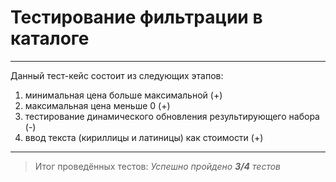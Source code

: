 # Тестирование фильтрации в каталоге #

---

Данный тест-кейс состоит из следующих этапов:
1. минимальная цена больше максимальной (+)
2. максимальная цена меньше 0 (+)
3. тестирование динамического обновления результирующего набора (-)
4. ввод текста (кириллицы и латиницы) как стоимости (+)

---

>Итог проведённых тестов:
> *Успешно пройдено **3/4** тестов*
